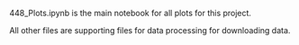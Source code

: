 448_Plots.ipynb is the main notebook for all plots for this project.

All other files are supporting files for data processing for downloading data.
